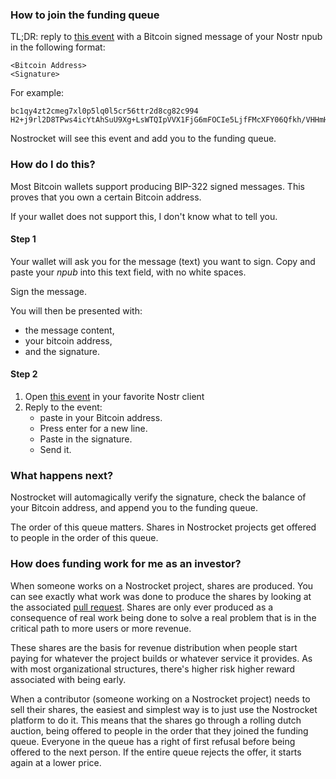 ### How to join the funding queue
TL;DR: reply to [this event](https://snort.social/e/note12qu5r2vnnfpn0kdw77ujxg7r2dzped0tu7038lkh0t4vv9g3vd2qjxr9c7) with a Bitcoin signed message of your Nostr npub in the following format:
```
<Bitcoin Address>
<Signature>
```

For example:
```
bc1qy4zt2cmeg7xl0p5lq0l5cr56ttr2d8cg82c994
H2+j9rl2D8TPws4icYtAhSuU9Xg+LsWTQIpVVX1FjG6mFOCIe5LjfFMcXFY06Qfkh/VHHmHs5p7xQTsTC6VuWXU=
```

Nostrocket will see this event and add you to the funding queue.

### How do I do this?

Most Bitcoin wallets support producing BIP-322 signed messages. This proves that you own a certain Bitcoin address.

If your wallet does not support this, I don't know what to tell you.

#### Step 1
Your wallet will ask you for the message (text) you want to sign. Copy and paste your *npub* into this text field, with no white spaces.

Sign the message.

You will then be presented with:
- the message content, 
- your bitcoin address, 
- and the signature.

#### Step 2
1. Open [this event](https://snort.social/e/note12qu5r2vnnfpn0kdw77ujxg7r2dzped0tu7038lkh0t4vv9g3vd2qjxr9c7) in your favorite Nostr client
2. Reply to the event: 
   - paste in your Bitcoin address. 
   - Press enter for a new line. 
   - Paste in the signature.
   - Send it.

### What happens next?
Nostrocket will automagically verify the signature, check the balance of your Bitcoin address, and append you to the funding queue.

The order of this queue matters. Shares in Nostrocket projects get offered to people in the order of this queue.

### How does funding work for me as an investor?
When someone works on a Nostrocket project, shares are produced. You can see exactly what work was done to produce the shares by looking at the associated [pull request](https://www.pagerduty.com/resources/learn/what-is-a-pull-request/). Shares are only ever produced as a consequence of real work being done to solve a real problem that is in the critical path to more users or more revenue.

These shares are the basis for revenue distribution when people start paying for whatever the project builds or whatever service it provides. As with most organizational structures, there's higher risk higher reward associated with being early.

When a contributor (someone working on a Nostrocket project) needs to sell their shares, the easiest and simplest way is to just use the Nostrocket platform to do it. This means that the shares go through a rolling dutch auction, being offered to people in the order that they joined the funding queue. Everyone in the queue has a right of first refusal before being offered to the next person. If the entire queue rejects the offer, it starts again at a lower price.





